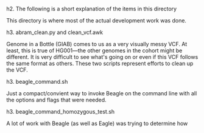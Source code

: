 h2. The following is a short explanation of the items in this directory

This directory is where most of the actual development work was done.

h3. abram_clean.py and clean_vcf.awk

Genome in a Bottle (GIAB) comes to us as a very visually messy VCF. At least, this is true of HG001—the other genomes in the cohort might be different. It is very difficult to see what's going on or even if this VCF follows the same format as others. These two scripts represent efforts to clean up the VCF.

h3. beagle_command.sh

Just a compact/convient way to invoke Beagle on the command line with all the options and flags that were needed.

h3. beagle_command_homozygous_test.sh

A lot of work with Beagle (as well as Eagle) was trying to determine how 
